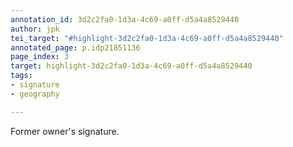```yaml
---
annotation_id: 3d2c2fa0-1d3a-4c69-a0ff-d5a4a8529440
author: jpk
tei_target: "#highlight-3d2c2fa0-1d3a-4c69-a0ff-d5a4a8529440"
annotated_page: p.idp21851136
page_index: 3
target: highlight-3d2c2fa0-1d3a-4c69-a0ff-d5a4a8529440
tags:
- signature
- geography

---
```

Former owner's signature.